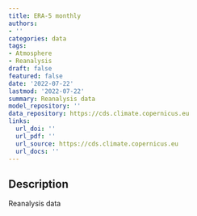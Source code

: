 ```yaml
---
title: ERA-5 monthly
authors:
- ''
categories: data
tags:
- Atmosphere
- Reanalysis
draft: false
featured: false
date: '2022-07-22'
lastmod: '2022-07-22'
summary: Reanalysis data
model_repository: ''
data_repository: https://cds.climate.copernicus.eu
links:
  url_doi: ''
  url_pdf: ''
  url_source: https://cds.climate.copernicus.eu
  url_docs: ''
---
```


## Description

Reanalysis data


